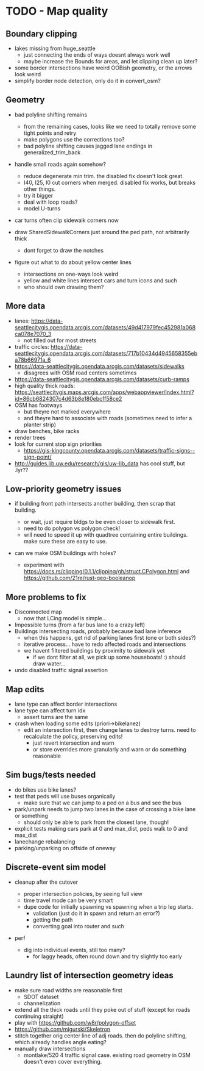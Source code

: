 # TODO - Map quality

## Boundary clipping

- lakes missing from huge_seattle
	- just connecting the ends of ways doesnt always work well
	- maybe increase the Bounds for areas, and let clipping clean up later?
- some border intersections have weird OOBish geometry, or the arrows look weird
- simplify border node detection, only do it in convert_osm?

## Geometry

- bad polyline shifting remains
	- from the remaining cases, looks like we need to totally remove some tight points and retry
	- make polygons use the corrections too?
	- bad polyline shifting causes jagged lane endings in generalized_trim_back

- handle small roads again somehow?
	- reduce degenerate min trim. the disabled fix doesn't look great.
	- I40, I25, I0 cut corners when merged. disabled fix works, but breaks other things.
	- try it bigger
	- deal with loop roads?
	- model U-turns

- car turns often clip sidewalk corners now
- draw SharedSidewalkCorners just around the ped path, not arbitrarily thick
	- dont forget to draw the notches

- figure out what to do about yellow center lines
	- intersections on one-ways look weird
	- yellow and white lines intersect cars and turn icons and such
	- who should own drawing them?

## More data

- lanes: https://data-seattlecitygis.opendata.arcgis.com/datasets/49d417979fec452981a068ca078e7070_3
	- not filled out for most streets
- traffic circles: https://data-seattlecitygis.opendata.arcgis.com/datasets/717b10434d4945658355eba78b66971a_6
- https://data-seattlecitygis.opendata.arcgis.com/datasets/sidewalks
	- disagrees with OSM road centers sometimes
- https://data-seattlecitygis.opendata.arcgis.com/datasets/curb-ramps
- high quality thick roads: https://seattlecitygis.maps.arcgis.com/apps/webappviewer/index.html?id=86cb6824307c4d63b8e180ebcff58ce2
- OSM has footways
	- but theyre not marked everywhere
	- and theyre hard to associate with roads (sometimes need to infer a planter strip)
- draw benches, bike racks
- render trees
- look for current stop sign priorities
	- https://gis-kingcounty.opendata.arcgis.com/datasets/traffic-signs--sign-point/
- http://guides.lib.uw.edu/research/gis/uw-lib_data has cool stuff, but .lyr??

## Low-priority geometry issues

- if building front path intersects another building, then scrap that building.
	- or wait, just require bldgs to be even closer to sidewalk first.
	- need to do polygon vs polygon check!
	- will need to speed it up with quadtree containing entire buildings. make sure these are easy to use.

- can we make OSM buildings with holes?
	- experiment with https://docs.rs/clipping/0.1.1/clipping/gh/struct.CPolygon.html and https://github.com/21re/rust-geo-booleanop

## More problems to fix

- Disconnected map
	- now that LCing model is simple...
- Impossible turns (from a far bus lane to a crazy left)
- Buildings intersecting roads, probably because bad lane inference
	- when this happens, get rid of parking lanes first (one or both sides?)
	- iterative process... have to redo affected roads and intersections
	- we havent filtered buildings by proximity to sidewalk yet
		- if we dont filter at all, we pick up some houseboats! :) should draw water...
- undo disabled traffic signal assertion

## Map edits

- lane type can affect border intersections
- lane type can affect turn idx
	- assert turns are the same
- crash when loading some edits (priori->bikelanez)
	- edit an intersection first, then change lanes to destroy turns. need to recalculate the policy, preserving edits!
		- just revert intersection and warn
		- or store overrides more granularly and warn or do something reasonable

## Sim bugs/tests needed

- do bikes use bike lanes?
- test that peds will use buses organically
	- make sure that we can jump to a ped on a bus and see the bus
- park/unpark needs to jump two lanes in the case of crossing a bike lane or something
	- should only be able to park from the closest lane, though!
- explicit tests making cars park at 0 and max_dist, peds walk to 0 and max_dist
- lanechange rebalancing
- parking/unparking on offside of oneway

## Discrete-event sim model

- cleanup after the cutover
	- proper intersection policies, by seeing full view
	- time travel mode can be very smart
	- dupe code for initially spawning vs spawning when a trip leg starts.
		- validation (just do it in spawn and return an error?)
		- getting the path
		- converting goal into router and such

- perf
	- dig into individual events, still too many?
		- for laggy heads, often round down and try slightly too early

## Laundry list of intersection geometry ideas

- make sure road widths are reasonable first
	- SDOT dataset
	- channelization
- extend all the thick roads until they poke out of stuff (except for roads continuing straight)
- play with https://github.com/w8r/polygon-offset
- https://github.com/migurski/Skeletron
- stitch together orig center line of adj roads. then do polyline shifting, which already handles angle eating?
- manually draw intersections
	- montlake/520 4 traffic signal case. existing road geometry in OSM doesn't even cover everything.

